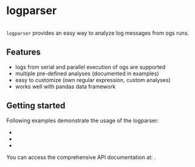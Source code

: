 # logparser

```{eval-rst}
```

`logparser` provides an easy way to analyze log messages from ogs runs.

## Features

- logs from serial and parallel execution of ogs are supported
- multiple pre-defined analyses (documented in examples)
- easy to customize (own regular expression, custom analyses)
- works well with pandas data framework

## Getting started

Following examples demonstrate the usage of the logparser:

- [](../auto_examples/howto_logparser/plot_100_logparser_intro.rst)
- [](../auto_examples/howto_logparser/plot_101_logparser_analyses.rst)
- [](../auto_examples/howto_logparser/plot_102_logparser_advanced.rst)

You can access the comprehensive API documentation at: [](../reference/ogstools.logparser).
